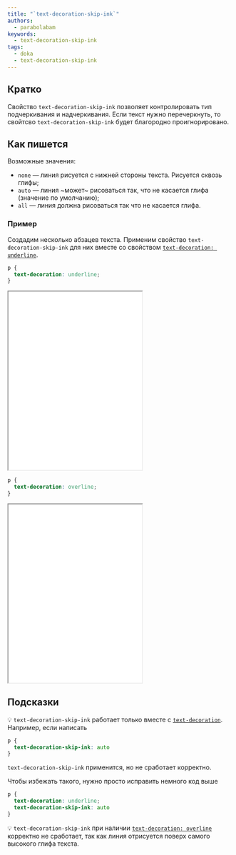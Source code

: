 ```yaml
---
title: "`text-decoration-skip-ink`"
authors:
  - parabolabam
keywords:
  - text-decoration-skip-ink
tags:
  - doka
  - text-decoration-skip-ink
---
```


## Кратко

Свойство `text-decoration-skip-ink` позволяет контролировать тип подчеркивания и надчеркивания. Если текст нужно перечеркнуть, то свойтсво `text-decoration-skip-ink` будет благородно проигнорировано.

## Как пишется

Возможные значения:

- `none` — линия рисуется с нижней стороны текста. Рисуется сквозь глифы;
- `auto` — линия ~может~ рисоваться так, что не касается глифа (значение по умолчанию);
- `all` — линия должна рисоваться так что не касается глифа.

### Пример

Создадим несколько абзацев текста. Применим свойство `text-decoration-skip-ink` для них вместе со свойством [`text-decoration: underline`](/css/text-decoration/).

```css
p {
  text-decoration: underline;
}
```

<iframe title="Примеры свойства `text-decoration-skip-ink` с нижним подчеркиванием" src="demos/text-decoration-skip-ink-underline/" height="400"></iframe>


```css
p {
  text-decoration: overline;
}
```

<iframe title="Примеры свойства `text-decoration-skip-ink` с верхним подчеркиванием" src="demos/text-decoration-skip-ink-overline/" height="400"></iframe>

## Подсказки

💡 `text-decoration-skip-ink` работает только вместе с [`text-decoration`](/css/text-decoration/). Например, если написать
```css
p {
  text-decoration-skip-ink: auto
}
```
`text-decoration-skip-ink` применится, но не сработает корректно.


Чтобы избежать такого, нужно просто исправить немного код выше

```css
p {
  text-decoration: underline;
  text-decoration-skip-ink: auto
}
```
💡 `text-decoration-skip-ink` при наличии [`text-decoration: overline`](/css/text-decoration/) корректно не сработает, так как линия отрисуется поверх самого высокого глифа текста.
